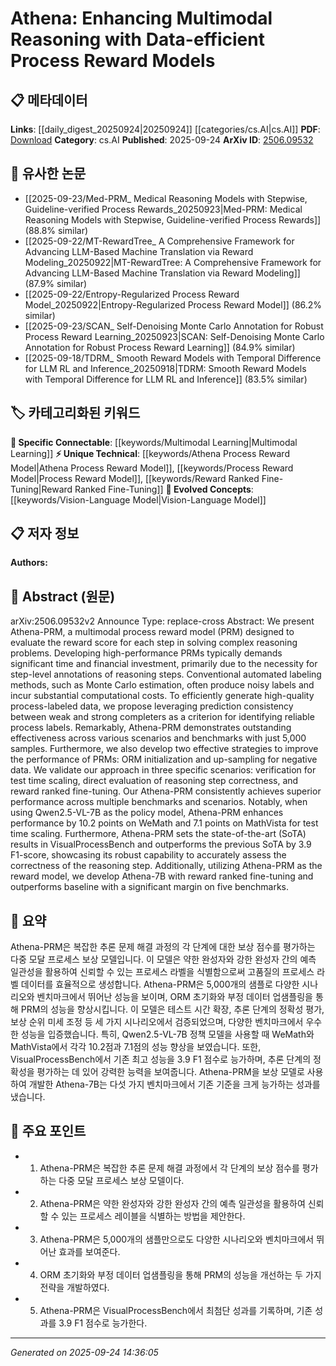 <!-- KEYWORD_LINKING_METADATA:
{
  "processed_timestamp": "2025-09-24T14:36:05.980470",
  "vocabulary_version": "1.0",
  "selected_keywords": [
    "Athena Process Reward Model",
    "Multimodal Learning",
    "Process Reward Model",
    "Vision-Language Model",
    "Reward Ranked Fine-Tuning"
  ],
  "rejected_keywords": [],
  "similarity_scores": {
    "Athena Process Reward Model": 0.78,
    "Multimodal Learning": 0.82,
    "Process Reward Model": 0.77,
    "Vision-Language Model": 0.79,
    "Reward Ranked Fine-Tuning": 0.75
  },
  "extraction_method": "AI_prompt_based",
  "budget_applied": true,
  "candidates_json": {
    "candidates": [
      {
        "surface": "Athena-PRM",
        "canonical": "Athena Process Reward Model",
        "aliases": [
          "Athena-PRM"
        ],
        "category": "unique_technical",
        "rationale": "Athena-PRM is a specific model introduced in the paper, central to its contributions and findings.",
        "novelty_score": 0.85,
        "connectivity_score": 0.65,
        "specificity_score": 0.9,
        "link_intent_score": 0.78
      },
      {
        "surface": "Multimodal",
        "canonical": "Multimodal Learning",
        "aliases": [
          "Multimodal"
        ],
        "category": "specific_connectable",
        "rationale": "Multimodal learning is a key aspect of the paper, linking it to broader research in integrating multiple data types.",
        "novelty_score": 0.45,
        "connectivity_score": 0.88,
        "specificity_score": 0.7,
        "link_intent_score": 0.82
      },
      {
        "surface": "Process Reward Model",
        "canonical": "Process Reward Model",
        "aliases": [
          "PRM"
        ],
        "category": "unique_technical",
        "rationale": "Process Reward Models are central to the paper's methodology, offering a unique approach to evaluating reasoning steps.",
        "novelty_score": 0.75,
        "connectivity_score": 0.7,
        "specificity_score": 0.85,
        "link_intent_score": 0.77
      },
      {
        "surface": "Vision-Language",
        "canonical": "Vision-Language Model",
        "aliases": [
          "Vision-Language"
        ],
        "category": "evolved_concepts",
        "rationale": "Vision-Language models are relevant to the paper's context, bridging visual and textual data processing.",
        "novelty_score": 0.5,
        "connectivity_score": 0.8,
        "specificity_score": 0.75,
        "link_intent_score": 0.79
      },
      {
        "surface": "Reward ranked fine-tuning",
        "canonical": "Reward Ranked Fine-Tuning",
        "aliases": [
          "Reward ranked fine-tuning"
        ],
        "category": "unique_technical",
        "rationale": "This technique is a novel contribution of the paper, enhancing model performance through a specific fine-tuning strategy.",
        "novelty_score": 0.8,
        "connectivity_score": 0.6,
        "specificity_score": 0.88,
        "link_intent_score": 0.75
      }
    ],
    "ban_list_suggestions": [
      "Monte Carlo estimation",
      "test time scaling"
    ]
  },
  "decisions": [
    {
      "candidate_surface": "Athena-PRM",
      "resolved_canonical": "Athena Process Reward Model",
      "decision": "linked",
      "scores": {
        "novelty": 0.85,
        "connectivity": 0.65,
        "specificity": 0.9,
        "link_intent": 0.78
      }
    },
    {
      "candidate_surface": "Multimodal",
      "resolved_canonical": "Multimodal Learning",
      "decision": "linked",
      "scores": {
        "novelty": 0.45,
        "connectivity": 0.88,
        "specificity": 0.7,
        "link_intent": 0.82
      }
    },
    {
      "candidate_surface": "Process Reward Model",
      "resolved_canonical": "Process Reward Model",
      "decision": "linked",
      "scores": {
        "novelty": 0.75,
        "connectivity": 0.7,
        "specificity": 0.85,
        "link_intent": 0.77
      }
    },
    {
      "candidate_surface": "Vision-Language",
      "resolved_canonical": "Vision-Language Model",
      "decision": "linked",
      "scores": {
        "novelty": 0.5,
        "connectivity": 0.8,
        "specificity": 0.75,
        "link_intent": 0.79
      }
    },
    {
      "candidate_surface": "Reward ranked fine-tuning",
      "resolved_canonical": "Reward Ranked Fine-Tuning",
      "decision": "linked",
      "scores": {
        "novelty": 0.8,
        "connectivity": 0.6,
        "specificity": 0.88,
        "link_intent": 0.75
      }
    }
  ]
}
-->

# Athena: Enhancing Multimodal Reasoning with Data-efficient Process Reward Models

## 📋 메타데이터

**Links**: [[daily_digest_20250924|20250924]] [[categories/cs.AI|cs.AI]]
**PDF**: [Download](https://arxiv.org/pdf/2506.09532.pdf)
**Category**: cs.AI
**Published**: 2025-09-24
**ArXiv ID**: [2506.09532](https://arxiv.org/abs/2506.09532)

## 🔗 유사한 논문
- [[2025-09-23/Med-PRM_ Medical Reasoning Models with Stepwise, Guideline-verified Process Rewards_20250923|Med-PRM: Medical Reasoning Models with Stepwise, Guideline-verified Process Rewards]] (88.8% similar)
- [[2025-09-22/MT-RewardTree_ A Comprehensive Framework for Advancing LLM-Based Machine Translation via Reward Modeling_20250922|MT-RewardTree: A Comprehensive Framework for Advancing LLM-Based Machine Translation via Reward Modeling]] (87.9% similar)
- [[2025-09-22/Entropy-Regularized Process Reward Model_20250922|Entropy-Regularized Process Reward Model]] (86.2% similar)
- [[2025-09-23/SCAN_ Self-Denoising Monte Carlo Annotation for Robust Process Reward Learning_20250923|SCAN: Self-Denoising Monte Carlo Annotation for Robust Process Reward Learning]] (84.9% similar)
- [[2025-09-18/TDRM_ Smooth Reward Models with Temporal Difference for LLM RL and Inference_20250918|TDRM: Smooth Reward Models with Temporal Difference for LLM RL and Inference]] (83.5% similar)

## 🏷️ 카테고리화된 키워드
**🔗 Specific Connectable**: [[keywords/Multimodal Learning|Multimodal Learning]]
**⚡ Unique Technical**: [[keywords/Athena Process Reward Model|Athena Process Reward Model]], [[keywords/Process Reward Model|Process Reward Model]], [[keywords/Reward Ranked Fine-Tuning|Reward Ranked Fine-Tuning]]
**🚀 Evolved Concepts**: [[keywords/Vision-Language Model|Vision-Language Model]]

## 📋 저자 정보

**Authors:** 

## 📄 Abstract (원문)

arXiv:2506.09532v2 Announce Type: replace-cross 
Abstract: We present Athena-PRM, a multimodal process reward model (PRM) designed to evaluate the reward score for each step in solving complex reasoning problems. Developing high-performance PRMs typically demands significant time and financial investment, primarily due to the necessity for step-level annotations of reasoning steps. Conventional automated labeling methods, such as Monte Carlo estimation, often produce noisy labels and incur substantial computational costs. To efficiently generate high-quality process-labeled data, we propose leveraging prediction consistency between weak and strong completers as a criterion for identifying reliable process labels. Remarkably, Athena-PRM demonstrates outstanding effectiveness across various scenarios and benchmarks with just 5,000 samples. Furthermore, we also develop two effective strategies to improve the performance of PRMs: ORM initialization and up-sampling for negative data. We validate our approach in three specific scenarios: verification for test time scaling, direct evaluation of reasoning step correctness, and reward ranked fine-tuning. Our Athena-PRM consistently achieves superior performance across multiple benchmarks and scenarios. Notably, when using Qwen2.5-VL-7B as the policy model, Athena-PRM enhances performance by 10.2 points on WeMath and 7.1 points on MathVista for test time scaling. Furthermore, Athena-PRM sets the state-of-the-art (SoTA) results in VisualProcessBench and outperforms the previous SoTA by 3.9 F1-score, showcasing its robust capability to accurately assess the correctness of the reasoning step. Additionally, utilizing Athena-PRM as the reward model, we develop Athena-7B with reward ranked fine-tuning and outperforms baseline with a significant margin on five benchmarks.

## 📝 요약

Athena-PRM은 복잡한 추론 문제 해결 과정의 각 단계에 대한 보상 점수를 평가하는 다중 모달 프로세스 보상 모델입니다. 이 모델은 약한 완성자와 강한 완성자 간의 예측 일관성을 활용하여 신뢰할 수 있는 프로세스 라벨을 식별함으로써 고품질의 프로세스 라벨 데이터를 효율적으로 생성합니다. Athena-PRM은 5,000개의 샘플로 다양한 시나리오와 벤치마크에서 뛰어난 성능을 보이며, ORM 초기화와 부정 데이터 업샘플링을 통해 PRM의 성능을 향상시킵니다. 이 모델은 테스트 시간 확장, 추론 단계의 정확성 평가, 보상 순위 미세 조정 등 세 가지 시나리오에서 검증되었으며, 다양한 벤치마크에서 우수한 성능을 입증했습니다. 특히, Qwen2.5-VL-7B 정책 모델을 사용할 때 WeMath와 MathVista에서 각각 10.2점과 7.1점의 성능 향상을 보였습니다. 또한, VisualProcessBench에서 기존 최고 성능을 3.9 F1 점수로 능가하며, 추론 단계의 정확성을 평가하는 데 있어 강력한 능력을 보여줍니다. Athena-PRM을 보상 모델로 사용하여 개발한 Athena-7B는 다섯 가지 벤치마크에서 기존 기준을 크게 능가하는 성과를 냈습니다.

## 🎯 주요 포인트

- 1. Athena-PRM은 복잡한 추론 문제 해결 과정에서 각 단계의 보상 점수를 평가하는 다중 모달 프로세스 보상 모델이다.
- 2. Athena-PRM은 약한 완성자와 강한 완성자 간의 예측 일관성을 활용하여 신뢰할 수 있는 프로세스 레이블을 식별하는 방법을 제안한다.
- 3. Athena-PRM은 5,000개의 샘플만으로도 다양한 시나리오와 벤치마크에서 뛰어난 효과를 보여준다.
- 4. ORM 초기화와 부정 데이터 업샘플링을 통해 PRM의 성능을 개선하는 두 가지 전략을 개발하였다.
- 5. Athena-PRM은 VisualProcessBench에서 최첨단 성과를 기록하며, 기존 성과를 3.9 F1 점수로 능가한다.


---

*Generated on 2025-09-24 14:36:05*
